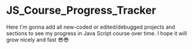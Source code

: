# JS_Course_Progress_Tracker
Here I'm gonna add all new-coded or edited/debugged projects and sections to see my progress in Java Script course over time. I hope it will grow nicely and fast 😎😎
